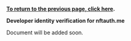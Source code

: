 **[To return to the previous page, click here](https://github.com/nftauthme/multi-chain-token-tracker/).**

**Developer identity verification for nftauth.me**

Document will be added soon.
